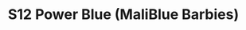 ---
title: S12 Power Blue (MaliBlue Barbies)
permalink: "/teams/s12-power-blue"
members:
- JW - Captain
- Marvin Washington - Quarterback
- Alex Anzures
- Preston Bencivenga
- Nick Bonard
- Marlon D.
- Clint Day
- Andrew Esquer
- Scott Kelly
- Alex Mendoza
- Mike Nula
- Mike Peters
- Sam Smallwood
teamid: 4189
name: S12 Power Blue
color: MaliBlue Barbies
division: ''
---